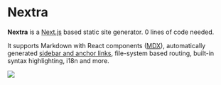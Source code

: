 # Nextra

**Nextra** is a [Next.js](https://nextjs.org) based static site generator. 0 lines of code needed.  

It supports Markdown with React components ([MDX](/docs/mdx)), automatically generated [sidebar and anchor links](/docs/anchors), file-system based routing, built-in syntax highlighting, i18n and more.

![](/demo.png)
